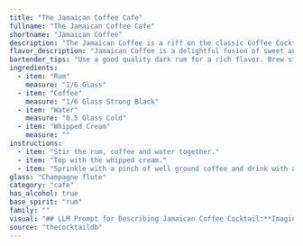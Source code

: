 ```yaml
---
title: "The Jamaican Coffee Cafe"
fullname: "The Jamaican Coffee Cafe"
shortname: "Jamaican Coffee"
description: "The Jamaican Coffee is a riff on the classic Coffee Cocktail family, likely originating in the Caribbean. The rum adds a tropical twist to the traditional coffee and cream base, making it a perfect after-dinner drink. "
flavor_description: "Jamaican Coffee is a delightful fusion of sweet and bold flavors. The smooth rum provides a warm, caramel-like base, while the rich coffee adds a robust, earthy complexity.  A hint of water balances the sweetness, and the fluffy whipped cream adds a touch of airy lightness, culminating in a creamy, decadent finish. "
bartender_tips: "Use a good quality dark rum for a rich flavor. Brew strong coffee, ideally with a French press, and let it cool completely before mixing.  Chill the rum and water beforehand.  For the whipped cream, use a good quality heavy cream and add a pinch of powdered sugar.  Layer the ingredients carefully for a visually appealing presentation. "
ingredients:
  - item: "Rum"
    measure: "1/6 Glass"
  - item: "Coffee"
    measure: "1/6 Glass Strong Black"
  - item: "Water"
    measure: "0.5 Glass Cold"
  - item: "Whipped Cream"
    measure: ""
instructions:
  - item: "Stir the rum, coffee and water together."
  - item: "Top with the whipped cream."
  - item: "Sprinkle with a pinch of well ground coffee and drink with a straw."
glass: "Champagne flute"
category: "cafe"
has_alcohol: true
base_spirit: "rum"
family: ""
visual: "## LLM Prompt for Describing Jamaican Coffee Cocktail:**Imagine a tall, elegant glass filled with a rich, dark brown liquid. The surface shimmers with a thick layer of velvety whipped cream, its pristine white a stark contrast to the coffee depths below. The aroma is intoxicating, a blend of sweet rum, robust coffee, and the hint of a tropical breeze. The whipped cream is adorned with a delicate sprinkle of cinnamon, adding a touch of warmth and spice to the visual feast. What would you say about the appearance of this Jamaican Coffee cocktail?** "
source: "thecocktaildb"
---
```


